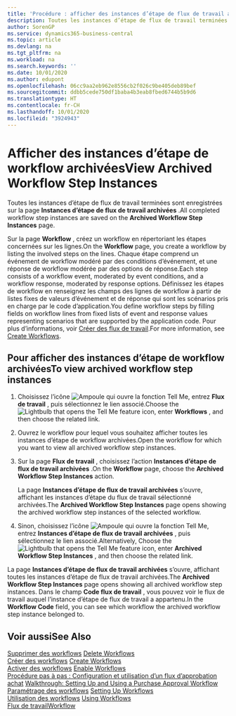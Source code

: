 ```yaml
---
title: 'Procédure : afficher des instances d’étape de flux de travail archivées | Microsoft Docs'
description: Toutes les instances d’étape de flux de travail terminées sont enregistrées sur la page **Instances d’étape de flux de travail archivées** .
author: SorenGP
ms.service: dynamics365-business-central
ms.topic: article
ms.devlang: na
ms.tgt_pltfrm: na
ms.workload: na
ms.search.keywords: ''
ms.date: 10/01/2020
ms.author: edupont
ms.openlocfilehash: 06cc9aa2eb962e8556cb2f026c9be405deb89bef
ms.sourcegitcommit: ddbb5cede750df1baba4b3eab8fbed6744b5b9d6
ms.translationtype: HT
ms.contentlocale: fr-CH
ms.lasthandoff: 10/01/2020
ms.locfileid: "3924943"
---
```

# <a name="view-archived-workflow-step-instances"></a><span data-ttu-id="6ee0f-103">Afficher des instances d’étape de workflow archivées</span><span class="sxs-lookup"><span data-stu-id="6ee0f-103">View Archived Workflow Step Instances</span></span>
<span data-ttu-id="6ee0f-104">Toutes les instances d’étape de flux de travail terminées sont enregistrées sur la page **Instances d’étape de flux de travail archivées** .</span><span class="sxs-lookup"><span data-stu-id="6ee0f-104">All completed workflow step instances are saved on the **Archived Workflow Step Instances** page.</span></span>  

 <span data-ttu-id="6ee0f-105">Sur la page **Workflow** , créez un workflow en répertoriant les étapes concernées sur les lignes.</span><span class="sxs-lookup"><span data-stu-id="6ee0f-105">On the **Workflow** page, you create a workflow by listing the involved steps on the lines.</span></span> <span data-ttu-id="6ee0f-106">Chaque étape comprend un événement de workflow modéré par des conditions d’événement, et une réponse de workflow modérée par des options de réponse.</span><span class="sxs-lookup"><span data-stu-id="6ee0f-106">Each step consists of a workflow event, moderated by event conditions, and a workflow response, moderated by response options.</span></span> <span data-ttu-id="6ee0f-107">Définissez les étapes de workflow en renseignez les champs des lignes de workflow à partir de listes fixes de valeurs d’événement et de réponse qui sont les scénarios pris en charge par le code d’application.</span><span class="sxs-lookup"><span data-stu-id="6ee0f-107">You define workflow steps by filling fields on workflow lines from fixed lists of event and response values representing scenarios that are supported by the application code.</span></span> <span data-ttu-id="6ee0f-108">Pour plus d’informations, voir [Créer des flux de travail](across-how-to-create-workflows.md).</span><span class="sxs-lookup"><span data-stu-id="6ee0f-108">For more information, see [Create Workflows](across-how-to-create-workflows.md).</span></span>  

## <a name="to-view-archived-workflow-step-instances"></a><span data-ttu-id="6ee0f-109">Pour afficher des instances d’étape de workflow archivées</span><span class="sxs-lookup"><span data-stu-id="6ee0f-109">To view archived workflow step instances</span></span>  
1.  <span data-ttu-id="6ee0f-110">Choisissez l’icône ![Ampoule qui ouvre la fonction Tell Me](media/ui-search/search_small.png "Dites-moi ce que vous voulez faire"), entrez **Flux de travail** , puis sélectionnez le lien associé.</span><span class="sxs-lookup"><span data-stu-id="6ee0f-110">Choose the ![Lightbulb that opens the Tell Me feature](media/ui-search/search_small.png "Tell me what you want to do") icon, enter **Workflows** , and then choose the related link.</span></span>  
2.  <span data-ttu-id="6ee0f-111">Ouvrez le workflow pour lequel vous souhaitez afficher toutes les instances d’étape de workflow archivées.</span><span class="sxs-lookup"><span data-stu-id="6ee0f-111">Open the workflow for which you want to view all archived workflow step instances.</span></span>  
3.  <span data-ttu-id="6ee0f-112">Sur la page **Flux de travail** , choisissez l’action **Instances d’étape de flux de travail archivées** .</span><span class="sxs-lookup"><span data-stu-id="6ee0f-112">On the **Workflow** page, choose the **Archived Workflow Step Instances** action.</span></span>  

    <span data-ttu-id="6ee0f-113">La page **Instances d’étape de flux de travail archivées** s’ouvre, affichant les instances d’étape du flux de travail sélectionné archivées.</span><span class="sxs-lookup"><span data-stu-id="6ee0f-113">The **Archived Workflow Step Instances** page opens showing the archived workflow step instances of the selected workflow.</span></span>  
4.  <span data-ttu-id="6ee0f-114">Sinon, choisissez l’icône ![Ampoule qui ouvre la fonction Tell Me](media/ui-search/search_small.png "Dites-moi ce que vous voulez faire"), entrez **Instances d’étape de flux de travail archivées** , puis sélectionnez le lien associé.</span><span class="sxs-lookup"><span data-stu-id="6ee0f-114">Alternatively, Choose the ![Lightbulb that opens the Tell Me feature](media/ui-search/search_small.png "Tell me what you want to do") icon, enter **Archived Workflow Step Instances** , and then choose the related link.</span></span>  

<span data-ttu-id="6ee0f-115">La page **Instances d’étape de flux de travail archivées** s’ouvre, affichant toutes les instances d’étape de flux de travail archivées.</span><span class="sxs-lookup"><span data-stu-id="6ee0f-115">The **Archived Workflow Step Instances** page opens showing all archived workflow step instances.</span></span> <span data-ttu-id="6ee0f-116">Dans le champ **Code flux de travail** , vous pouvez voir le flux de travail auquel l’instance d’étape de flux de travail a appartenu.</span><span class="sxs-lookup"><span data-stu-id="6ee0f-116">In the **Workflow Code** field, you can see which workflow the archived workflow step instance belonged to.</span></span>  

## <a name="see-also"></a><span data-ttu-id="6ee0f-117">Voir aussi</span><span class="sxs-lookup"><span data-stu-id="6ee0f-117">See Also</span></span>  
 <span data-ttu-id="6ee0f-118">[Supprimer des workflows](across-how-to-delete-workflows.md) </span><span class="sxs-lookup"><span data-stu-id="6ee0f-118">[Delete Workflows](across-how-to-delete-workflows.md) </span></span>  
 <span data-ttu-id="6ee0f-119">[Créer des workflows](across-how-to-create-workflows.md) </span><span class="sxs-lookup"><span data-stu-id="6ee0f-119">[Create Workflows](across-how-to-create-workflows.md) </span></span>  
 <span data-ttu-id="6ee0f-120">[Activer des workflows](across-how-to-enable-workflows.md) </span><span class="sxs-lookup"><span data-stu-id="6ee0f-120">[Enable Workflows](across-how-to-enable-workflows.md) </span></span>  
 <span data-ttu-id="6ee0f-121">[Procédure pas à pas : Configuration et utilisation d’un flux d’approbation achat](walkthrough-setting-up-and-using-a-purchase-approval-workflow.md) </span><span class="sxs-lookup"><span data-stu-id="6ee0f-121">[Walkthrough: Setting Up and Using a Purchase Approval Workflow](walkthrough-setting-up-and-using-a-purchase-approval-workflow.md) </span></span>  
 <span data-ttu-id="6ee0f-122">[Paramétrage des workflows](across-set-up-workflows.md) </span><span class="sxs-lookup"><span data-stu-id="6ee0f-122">[Setting Up Workflows](across-set-up-workflows.md) </span></span>  
 <span data-ttu-id="6ee0f-123">[Utilisation des workflows](across-use-workflows.md) </span><span class="sxs-lookup"><span data-stu-id="6ee0f-123">[Using Workflows](across-use-workflows.md) </span></span>  
 [<span data-ttu-id="6ee0f-124">Flux de travail</span><span class="sxs-lookup"><span data-stu-id="6ee0f-124">Workflow</span></span>](across-workflow.md)
